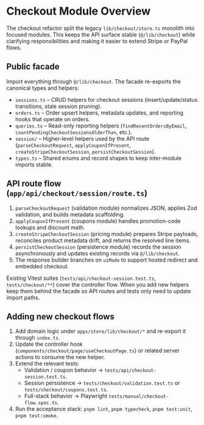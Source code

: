 # Checkout Module Overview

The checkout refactor split the legacy `lib/checkout/store.ts` monolith into focused modules. This keeps the API surface stable (`@/lib/checkout`) while clarifying responsibilities and making it easier to extend Stripe or PayPal flows.

## Public facade

Import everything through `@/lib/checkout`. The facade re-exports the canonical types and helpers:

- `sessions.ts` – CRUD helpers for checkout sessions (insert/update/status transitions, stale session pruning).
- `orders.ts` – Order upsert helpers, metadata updates, and reporting hooks that operate on orders.
- `queries.ts` – Read-only reporting helpers (`findRecentOrdersByEmail`, `countPendingCheckoutSessionsOlderThan`, etc.).
- `session/` – Higher-level helpers used by the API route (`parseCheckoutRequest`, `applyCouponIfPresent`, `createStripeCheckoutSession`, `persistCheckoutSession`).
- `types.ts` – Shared enums and record shapes to keep inter-module imports stable.

## API route flow (`app/api/checkout/session/route.ts`)

1. `parseCheckoutRequest` (validation module) normalizes JSON, applies Zod validation, and builds metadata scaffolding.
2. `applyCouponIfPresent` (coupons module) handles promotion-code lookups and discount math.
3. `createStripeCheckoutSession` (pricing module) prepares Stripe payloads, reconciles product metadata drift, and returns the resolved line items.
4. `persistCheckoutSession` (persistence module) records the session asynchronously and updates existing records via `@/lib/checkout`.
5. The response builder branches on `uiMode` to support hosted redirect and embedded checkout.

Existing Vitest suites (`tests/api/checkout-session.test.ts`, `tests/checkout/**`) cover the controller flow. When you add new helpers keep them behind the facade so API routes and tests only need to update import paths.

## Adding new checkout flows

1. Add domain logic under `apps/store/lib/checkout/*` and re-export it through `index.ts`.
2. Update the controller hook (`components/checkout/page/useCheckoutPage.ts`) or related server actions to consume the new helper.
3. Extend the relevant tests:
   - Validation / coupon behavior → `tests/api/checkout-session.test.ts`.
   - Session persistence → `tests/checkout/validation.test.ts` or `tests/checkout/coupons.test.ts`.
   - Full-stack behavior → Playwright `tests/manual/checkout-flow.spec.ts`.
4. Run the acceptance stack: `pnpm lint`, `pnpm typecheck`, `pnpm test:unit`, `pnpm test:smoke`.
